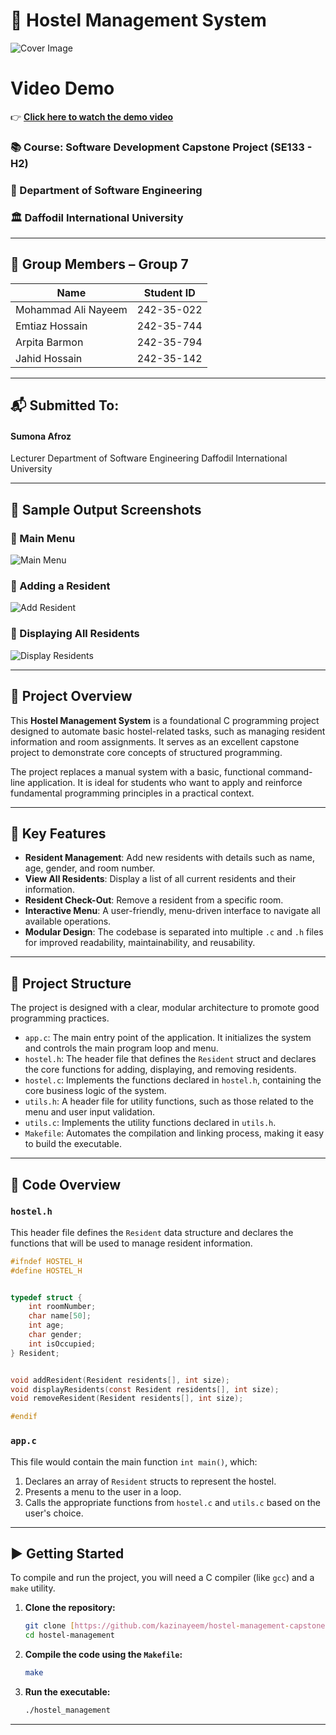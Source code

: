 # 🏨 Hostel Management System
![Cover Image](screenshots/cover.png)

# Video Demo

👉 **[Click here to watch the demo video](https://youtu.be/NdH-h84pFfU)**

### 📚 Course: Software Development Capstone Project (SE133 - H2)
### 🏫 Department of Software Engineering
### 🏛️ Daffodil International University

---

## 👥 Group Members – Group 7

| Name | Student ID |
|---|---|
| Mohammad Ali Nayeem | 242-35-022 |
| Emtiaz Hossain | 242-35-744 |
| Arpita Barmon | 242-35-794 |
| Jahid Hossain | 242-35-142 |


---

## 📬 Submitted To:

#### **Sumona Afroz**
Lecturer
Department of Software Engineering
Daffodil International University

---

## 🧪 Sample Output Screenshots

### 🔸 Main Menu
![Main Menu](screenshots/image1.png)

### 🔸 Adding a Resident
![Add Resident](screenshots/image2.png)

### 🔸 Displaying All Residents
![Display Residents](screenshots/image3.png)

---

## 📌 Project Overview

This **Hostel Management System** is a foundational C programming project designed to automate basic hostel-related tasks, such as managing resident information and room assignments. It serves as an excellent capstone project to demonstrate core concepts of structured programming.

The project replaces a manual system with a basic, functional command-line application. It is ideal for students who want to apply and reinforce fundamental programming principles in a practical context.

---

## 🧠 Key Features

-   **Resident Management**: Add new residents with details such as name, age, gender, and room number.
-   **View All Residents**: Display a list of all current residents and their information.
-   **Resident Check-Out**: Remove a resident from a specific room.
-   **Interactive Menu**: A user-friendly, menu-driven interface to navigate all available operations.
-   **Modular Design**: The codebase is separated into multiple `.c` and `.h` files for improved readability, maintainability, and reusability.

---

## 📂 Project Structure

The project is designed with a clear, modular architecture to promote good programming practices.

-   `app.c`: The main entry point of the application. It initializes the system and controls the main program loop and menu.
-   `hostel.h`: The header file that defines the `Resident` struct and declares the core functions for adding, displaying, and removing residents.
-   `hostel.c`: Implements the functions declared in `hostel.h`, containing the core business logic of the system.
-   `utils.h`: A header file for utility functions, such as those related to the menu and user input validation.
-   `utils.c`: Implements the utility functions declared in `utils.h`.
-   `Makefile`: Automates the compilation and linking process, making it easy to build the executable.

---

## 🔧 Code Overview

### `hostel.h`
This header file defines the `Resident` data structure and declares the functions that will be used to manage resident information.

```c
#ifndef HOSTEL_H
#define HOSTEL_H


typedef struct {
    int roomNumber;
    char name[50];
    int age;
    char gender;
    int isOccupied;
} Resident;


void addResident(Resident residents[], int size);
void displayResidents(const Resident residents[], int size);
void removeResident(Resident residents[], int size);

#endif 
```

### `app.c`
This file would contain the main function `int main()`, which:
1. Declares an array of `Resident` structs to represent the hostel.
2. Presents a menu to the user in a loop.
3. Calls the appropriate functions from `hostel.c` and `utils.c` based on the user's choice.

---

## ▶️ Getting Started

To compile and run the project, you will need a C compiler (like `gcc`) and a `make` utility.

1.  **Clone the repository:**
    ```sh
    git clone [https://github.com/kazinayeem/hostel-management-capstone.git](https://github.com/kazinayeem/hostel-management-capstone.git)
    cd hostel-management
    ```

2.  **Compile the code using the `Makefile`:**
    ```sh
    make
    ```

3.  **Run the executable:**
    ```sh
    ./hostel_management
    ```

---


